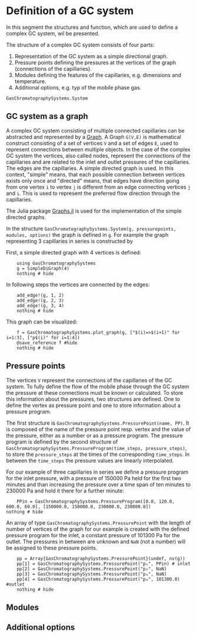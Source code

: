 # Definition of a GC system

In this segment the structures and function, which are used to define a complex GC system, wil be presented.

The structure of a complex GC system consists of four parts:

1. Representation of the GC system as a simple directional graph.
2. Pressure points defining the pressures at the vertices of the graph (connections of the capillaries).
3. Modules defining the features of the capillaries, e.g. dimensions and temperature.
4. Additional options, e.g. typ of the mobile phase gas.

```@docs
GasChromatographySystems.System
```

## GC system as a graph

A complex GC system consisting of multiple connected capillaries can be abstracted and represented by a [Graph](https://en.wikipedia.org/wiki/Graph_(discrete_mathematics)). A Graph ``G(V,E)`` is mathematical construct consisting of a set of vertices ``V`` and a set of edges ``E``, used to represent connections between multiple objects. In the case of the complex GC system the vertices, also called nodes, represent the connections of the capillaries and are related to the inlet and outlet pressures of the capillaries. The edges are the capillaries. A simple directed graph is used. In this context, "simple" means, that each possible connection between vertices exists only once and "directed" means, that edges have direction going from one vertex ``i`` to vertex ``j`` is different from an edge connecting vertices ``j`` and ``i``. This is used to represent the preferred flow direction through the capillaries.

The Julia package [Graphs.jl](https://github.com/JuliaGraphs/Graphs.jl) is used for the implementation of the simple directed graphs.

In the structure `GasChromatographySystems.System(g, pressurepoints, modules, options)` the graph is defined in `g`. For example the graph representing 3 capillaries in series is constructed by

First, a simple directed graph with 4 vertices is defined:

```@example ex_3series
    using GasChromatographySystems
    g = SimpleDiGraph(4)
    nothing # hide
```

In following steps the vertices are connected by the edges:

```@example ex_3series
    add_edge!(g, 1, 2)
    add_edge!(g, 2, 3)
    add_edge!(g, 3, 4)
    nothing # hide
```

This graph can be visualized:

```@example ex_3series
    f = GasChromatographySystems.plot_graph(g, ["$(i)=>$(i+1)" for i=1:3], ["p$(i)" for i=1:4])
    @save_reference f #hide
    nothing # hide
```

## Pressure points

The vertices ``V`` represent the connections of the capillaries of the GC system. To fully define the flow of the mobile phase through the GC system the pressure at these connections must be known or calculated. To store this information about the pressures, two structures are defined. One to define the vertex as pressure point and one to store information about a pressure program.

The first structure is `GasChromatographySystems.PressurePoint(name, PP)`. It is composed of the name of the pressure point resp. vertex and the value of the pressure, either as a number or as a pressure program. The pressure program is defined by the second structure of `GasChromatographySystems.PressureProgram(time_steps, pressure_steps)`, to store the `pressure_steps` at the times of the corresponding `time_steps`. In between the `time_steps` the pressure values are linearly interpolated.

For our example of three capillaries in series we define a pressure program for the inlet pressure, with a pressure of 150000 Pa held for the first two minutes and than increasing the pressure over a time span of ten minutes to 230000 Pa and hold it there for a further minute:

```@example ex_3series
    PPin = GasChromatographySystems.PressureProgram([0.0, 120.0, 600.0, 60.0], [150000.0, 150000.0, 230000.0, 230000.0])
nothing # hide
```

An array of type `GasChromatographySystems.PressurePoint` with the length of number of vertices of the graph for our example is created with the defined pressure program for the inlet, a constant pressure of 101300 Pa for the outlet. The pressures in between are unknown and `NaN` (not a number) will be assigned to these pressure points.

```@example ex_3series
    pp = Array{GasChromatographySystems.PressurePoint}(undef, nv(g))
	pp[1] = GasChromatographySystems.PressurePoint("p₁", PPin) # inlet 
	pp[2] = GasChromatographySystems.PressurePoint("p₂", NaN)
	pp[3] = GasChromatographySystems.PressurePoint("p₃", NaN) 
	pp[4] = GasChromatographySystems.PressurePoint("p₄", 101300.0) #outlet 
    nothing # hide
```

## Modules

## Additional options

